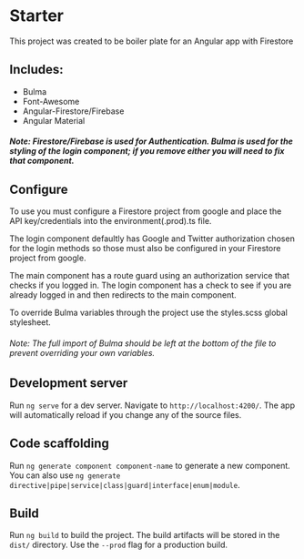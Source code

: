 # Starter

This project was created to be boiler plate for an Angular app with Firestore

## Includes:
* Bulma
* Font-Awesome
* Angular-Firestore/Firebase
* Angular Material

##### Note: Firestore/Firebase is used for Authentication. Bulma is used for the styling of the login component; if you remove either you will need to fix that component.

## Configure

To use you must configure a Firestore project from google and place the API key/credentials into the environment(.prod).ts file.

The login component defaultly has Google and Twitter authorization chosen for the login methods so those must also be configured in your Firestore project from google.

The main component has a route guard using an authorization service that checks if you logged in. 
The login component has a check to see if you are already logged in and then redirects to the main component.

To override Bulma variables through the project use the styles.scss global stylesheet.
###### Note: The full import of Bulma should be left at the bottom of the file to prevent overriding your own variables.

## Development server

Run `ng serve` for a dev server. Navigate to `http://localhost:4200/`. The app will automatically reload if you change any of the source files.

## Code scaffolding

Run `ng generate component component-name` to generate a new component. You can also use `ng generate directive|pipe|service|class|guard|interface|enum|module`.

## Build

Run `ng build` to build the project. The build artifacts will be stored in the `dist/` directory. Use the `--prod` flag for a production build.
